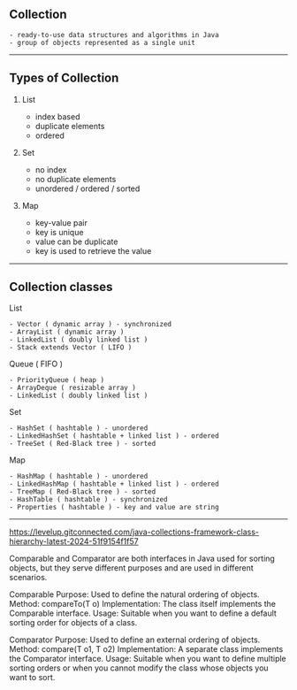 




Collection
------------

    - ready-to-use data structures and algorithms in Java
    - group of objects represented as a single unit
  
------------------------------------------------------------
Types of Collection
------------------------------------------------------------

1. List
    
    - index based
    - duplicate elements
    - ordered

2. Set

    - no index
    - no duplicate elements
    - unordered / ordered / sorted
   
3. Map
    
    - key-value pair
    - key is unique
    - value can be duplicate
    - key is used to retrieve the value

------------------------------------------------------------
Collection classes
------------------------------------------------------------


List

    - Vector ( dynamic array ) - synchronized
    - ArrayList ( dynamic array )
    - LinkedList ( doubly linked list )
    - Stack extends Vector ( LIFO )

Queue ( FIFO )

    - PriorityQueue ( heap )
    - ArrayDeque ( resizable array )
    - LinkedList ( doubly linked list )

Set

    - HashSet ( hashtable ) - unordered
    - LinkedHashSet ( hashtable + linked list ) - ordered
    - TreeSet ( Red-Black tree ) - sorted

Map

    - HashMap ( hashtable ) - unordered
    - LinkedHashMap ( hashtable + linked list ) - ordered
    - TreeMap ( Red-Black tree ) - sorted
    - HashTable ( hashtable ) - synchronized
    - Properties ( hashtable ) - key and value are string

------------------------------------------------------------

https://levelup.gitconnected.com/java-collections-framework-class-hierarchy-latest-2024-51f9154f1f57



Comparable and Comparator are both interfaces in Java 
used for sorting objects, 
but they serve different purposes and are used in different scenarios.

Comparable
Purpose: Used to define the natural ordering of objects.
Method: compareTo(T o)
Implementation: The class itself implements the Comparable interface.
Usage: Suitable when you want to define a default sorting order for objects of a class.


Comparator
Purpose: Used to define an external ordering of objects.
Method: compare(T o1, T o2)
Implementation: A separate class implements the Comparator interface.
Usage: Suitable when you want to define multiple sorting orders or when you cannot modify the class whose objects you want to sort.